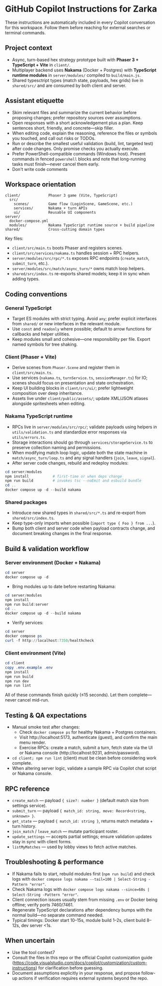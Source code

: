# GitHub Copilot Instructions for Zarka

These instructions are automatically included in every Copilot conversation for this workspace. Follow them before reaching for external searches or terminal commands.

## Project context

- Async, turn-based hex strategy prototype built with **Phaser 3 + TypeScript + Vite** in `client/`.
- Multiplayer backend uses **Nakama** (Docker + Postgres) with **TypeScript runtime modules** in `server/modules/` compiled to `build/main.js`.
- Shared typesctript types (match state, payloads, hex grids) live in `shared/src/` and are consumed by both client and server.

## Assistant etiquette

- Skim relevant files and summarize the current behavior before proposing changes; prefer repository sources over assumptions.
- Open responses with a short acknowledgement plus a plan. Keep sentences short, friendly, and concrete—skip filler.
- When editing code, explain the reasoning, reference the files or symbols you touched, and call out risks or TODOs.
- Run or describe the smallest useful validation (build, lint, targeted test) after code changes. Only promise checks you actually execute.
- Prefer PowerShell-compatible commands (Windows host). Present commands in fenced `powershell` blocks and note that long-running tasks must finish—never cancel them early.
- Don't write code comments

## Workspace orientation

```
client/             Phaser 3 game (Vite, TypeScript)
  src/
    scenes/         Game flow (LoginScene, GameScene, etc.)
    services/       Nakama + turn APIs
    ui/             Reusable UI components
server/
  docker-compose.yml
  modules/          Nakama TypeScript runtime source + build pipeline
shared/             Cross-cutting domain types
```

Key files:

- `client/src/main.ts` boots Phaser and registers scenes.
- `client/src/services/nakama.ts` handles session + RPC helpers.
- `server/modules/src/rpc/*.ts` exposes RPC endpoints (`create_match`, `submit_turn`, etc.).
- `server/modules/src/match/async_turn/*` owns match loop helpers.
- `shared/src/index.ts` re-exports shared models; keep it in sync when adding types.

## Coding conventions

### General TypeScript

- Target ES modules with strict typing. Avoid `any`; prefer explicit interfaces from `shared/` or new interfaces in the relevant module.
- Use `const` and `readonly` where possible; default to arrow functions for callbacks and helper utilities.
- Keep modules small and cohesive—one responsibility per file. Export named symbols for tree shaking.

### Client (Phaser + Vite)

- Derive scenes from `Phaser.Scene` and register them in `client/src/main.ts`.
- Use services (`nakama.ts`, `turnService.ts`, `sessionManager.ts`) for IO; scenes should focus on presentation and state orchestration.
- Keep UI building blocks in `client/src/ui/`; prefer lightweight composition over deep inheritance.
- Assets live under `client/public/assets/`; update XML/JSON atlases alongside spritesheets when editing.

### Nakama TypeScript runtime

- RPCs live in `server/modules/src/rpc/`; validate payloads using helpers in `utils/validation.ts` and standardize error responses via `utils/errors.ts`.
- Storage interactions should go through `services/storageService.ts` to preserve collection naming and permissions.
- When modifying match loop logic, update both the state machine in `match/async_turn/loop.ts` and any signal handlers (`join`, `leave`, `signal`).
- After server code changes, rebuild and redeploy modules:

```powershell
cd server/modules
npm install           # first-time or when deps change
npm run build         # invokes tsc --noEmit and esbuild bundle
cd ..
docker compose up -d --build nakama
```

### Shared packages

- Introduce new shared types in `shared/src/*.ts` and re-export from `shared/src/index.ts`.
- Keep type-only imports when possible (`import type { Foo } from ...`).
- Bump both client and server code when payload contracts change, and document breaking changes in the final response.

## Build & validation workflow

### Server environment (Docker + Nakama)

```powershell
cd server
docker compose up -d
```

- Bring modules up to date before restarting Nakama:

```powershell
cd server/modules
npm install
npm run build:server
cd ..
docker compose up -d --build nakama
```

- Verify services:

```powershell
cd server
docker compose ps
curl -f http://localhost:7350/healthcheck
```

### Client environment (Vite)

```powershell
cd client
copy .env.example .env
npm install
npm run build
npm run dev
npm run lint
```

All of these commands finish quickly (≤15 seconds). Let them complete—never cancel mid-run.

## Testing & QA expectations

- Manual smoke test after changes:
  - Check `docker compose ps` for healthy Nakama + Postgres containers.
  - Visit http://localhost:5173, authenticate (guest), and confirm the main menu render.
  - Exercise RPCs: create a match, submit a turn, fetch state via the UI or Nakama console (http://localhost:9231, admin/password).
- `cd client; npm run lint` (client) must be clean before considering work complete.
- When altering server logic, validate a sample RPC via Copilot chat script or Nakama console.

## RPC reference

- `create_match` — payload `{ size?: number }` (default match size from settings service).
- `submit_turn` — payload `{ match_id: string, move: Record<string, unknown> }`.
- `get_state` — payload `{ match_id: string }`, returns match metadata + turn history.
- `join_match` / `leave_match` — mutate participant roster.
- `update_settings` — accepts partial settings; ensure validation updates stay in sync with client forms.
- `listMyMatches` — used by lobby views to fetch active matches.

## Troubleshooting & performance

- If Nakama fails to start, rebuild modules first (`npm run build`) and check logs with `docker compose logs nakama --tail=100 | Select-String -Pattern "error"`.
- Check Nakama logs with `docker compose logs nakama --since=60s | Select-String -Pattern "error"`.
- Client connection issues usually stem from missing `.env` or Docker being offline; verify ports 7460/7461.
- Regenerate TypeScript declarations after dependency bumps with the normal build—no separate command needed.
- Typical timings: Docker start 10–15s, module build 1–2s, client build 8–12s, dev server <1s.

## When uncertain

- Use the tool context7
- Consult the files in this repo or the official Copilot customization guide (https://code.visualstudio.com/docs/copilot/customization/custom-instructions) for clarification before guessing.
- Document assumptions explicitly in your response, and propose follow-up actions if verification requires external systems beyond the repo.
